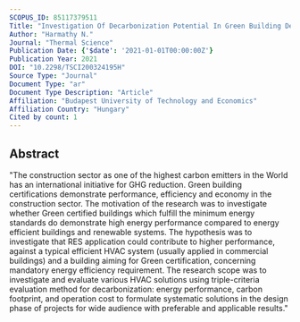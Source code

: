 ```yaml
---
SCOPUS_ID: 85117379511
Title: "Investigation Of Decarbonization Potential In Green Building Design To Accelerate The Utilization Of Renewable Energy Sources"
Author: "Harmathy N."
Journal: "Thermal Science"
Publication Date: {'$date': '2021-01-01T00:00:00Z'}
Publication Year: 2021
DOI: "10.2298/TSCI200324195H"
Source Type: "Journal"
Document Type: "ar"
Document Type Description: "Article"
Affiliation: "Budapest University of Technology and Economics"
Affiliation Country: "Hungary"
Cited by count: 1
---
```


## Abstract
"The construction sector as one of the highest carbon emitters in the World has an international initiative for GHG reduction. Green building certifications demonstrate performance, efficiency and economy in the construction sector. The motivation of the research was to investigate whether Green certified buildings which fulfill the minimum energy standards do demonstrate high energy performance compared to energy efficient buildings and renewable systems. The hypothesis was to investigate that RES application could contribute to higher performance, against a typical efficient HVAC system (usually applied in commercial buildings) and a building aiming for Green certification, concerning mandatory energy efficiency requirement. The research scope was to investigate and evaluate various HVAC solutions using triple-criteria evaluation method for decarbonization: energy performance, carbon footprint, and operation cost to formulate systematic solutions in the design phase of projects for wide audience with preferable and applicable results."
